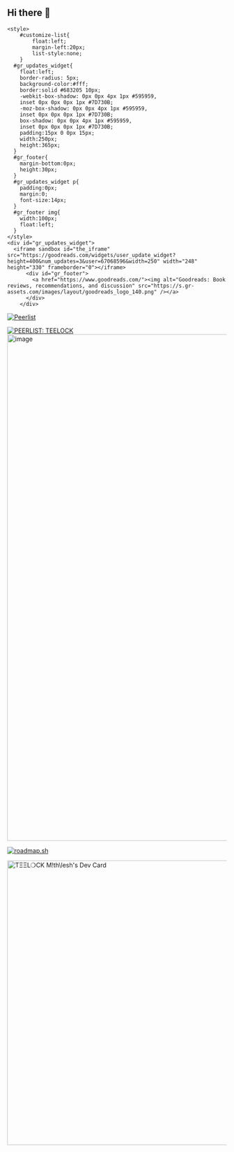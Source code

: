 ## Hi there 👋

	<style>
		#customize-list{
			float:left;
			margin-left:20px;
			list-style:none;
		}
	  #gr_updates_widget{
		float:left;
		border-radius: 5px;
		background-color:#fff;
		border:solid #683205 10px;
		-webkit-box-shadow: 0px 0px 4px 1px #595959,
		inset 0px 0px 0px 1px #7D730B;
		-moz-box-shadow: 0px 0px 4px 1px #595959,
		inset 0px 0px 0px 1px #7D730B;
		box-shadow: 0px 0px 4px 1px #595959,
		inset 0px 0px 0px 1px #7D730B;
		padding:15px 0 0px 15px;
		width:250px;
		height:365px;
	  }
	  #gr_footer{
		margin-bottom:0px;
		height:30px;
	  }
	  #gr_updates_widget p{
		padding:0px;
		margin:0;
		font-size:14px;
	  }
	  #gr_footer img{
		width:100px;
		float:left;
	  }
	</style>
	<div id="gr_updates_widget">
	  <iframe sandbox id="the_iframe" src="https://goodreads.com/widgets/user_update_widget?height=400&num_updates=3&user=67068596&width=250" width="248" height="330" frameborder="0"></iframe>
          <div id="gr_footer">
            <a href="https://www.goodreads.com/"><img alt="Goodreads: Book reviews, recommendations, and discussion" src="https://s.gr-assets.com/images/layout/goodreads_logo_140.png" /></a>
          </div>
        </div>


[![Peerlist](https://github-readme-badge.peerlist.io/api/teelock?style=for-the-badge)](https://peerlist.io/teelock)

<a href="https://peerlist.io/teelock">
  <img
    src="https://github-readme-badge.peerlist.io/api/teelock?style=for-the-badge"
    alt="PEERLIST: TEELOCK"
  />
</a>



<img width="1133" height="1160" alt="image" src="https://github.com/user-attachments/assets/0d149514-eb92-4666-8794-dd48f49cab6d" />


<a href="https://roadmap.sh"><img src="https://roadmap.sh/card/wide/6866c7661ed6bc62a25852e5?variant=dark" alt="roadmap.sh"/></a>




<a href="https://app.daily.dev/teelock"><img src="https://api.daily.dev/devcards/v2/QXDVlGgKI4iyW2v1a0vLA.png?type=wide&r=2u4" width="652" alt="TΞΞL❍CK M!th\lesh's Dev Card"/></a>




<!--
**teelock/teelock** is a ✨ _special_ ✨ repository because its `README.md` (this file) appears on your GitHub profile.

Here are some ideas to get you started:

- 🔭 I’m currently working on ...
- 🌱 I’m currently learning ...
- 👯 I’m looking to collaborate on ...
- 🤔 I’m looking for help with ...
- 💬 Ask me about ...
- 📫 How to reach me: ...
- 😄 Pronouns: ...
- ⚡ Fun fact: ...
-->

